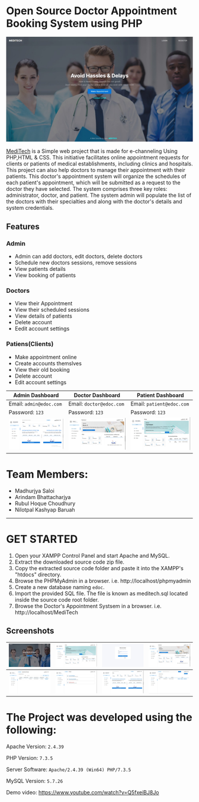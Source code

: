 
# Open Source Doctor Appointment Booking System using PHP
![](https://github.com/NoviceMJ/MediTech/blob/main/Screenshots/Screenshot%20(1).jpg)

[MediTech](https://github.com/NoviceMJ/MediTech) is a Simple web project that is made for e-channeling Using PHP,HTML & CSS.
This initiative facilitates online appointment requests for clients or patients of medical establishments, including clinics and hospitals. This project can also help doctors to manage their appointment with their patients. This doctor's appointment system will organize the schedules of each patient's appointment, which will be submitted as a request to the doctor they have selected. The system comprises three key roles: administrator, doctor, and patient. The system admin will populate the list of the doctors with their specialties and along with the doctor's details and system credentials.


## Features

### Admin
  
- Admin can add doctors, edit doctors, delete doctors    
- Schedule new doctors sessions, remove sessions   
- View patients details    
- View booking of patients    
    
    
 
 
### Doctors

- View their Appointment
- View their scheduled sessions
- View details of patients
- Delete account    
- Eedit account settings
    

    
### Patiens(Clients)
  
  - Make appointment online
  - Create accounts themslves
  - View their old booking
  - Delete account
  - Edit account settings    

    
| Admin Dashboard | Doctor Dashboard | Patient Dashboard |
| -------| -------| -------|
| Email: `admin@edoc.com` | Email: `doctor@edoc.com` |   Email: `patient@edoc.com` | 
| Password: `123` |  Password: `123` |  Password: `123` |
| ![](https://github.com/NoviceMJ/MediTech/blob/main/Screenshots/Screenshot.png)| ![](https://github.com/NoviceMJ/MediTech/blob/main/Screenshots/Screenshot%20(4).jpg) |    ![](https://github.com/NoviceMJ/MediTech/blob/main/Screenshots/Screenshot%20(2).jpg)  |

 # Team Members: 
- Madhurjya Saloi <br/>
- Arindam Bhattacharjya <br/>
- Rubul Hoque Choudhury <br/>
- Nilotpal Kashyap Baruah<br/>
  
-----------------------------------------------


# GET STARTED

1. Open your XAMPP Control Panel and start Apache and MySQL.
2. Extract the downloaded source code zip file.
3. Copy the extracted source code folder and paste it into the XAMPP's "htdocs" directory.
4. Browse the PHPMyAdmin in a browser. i.e. http://localhost/phpmyadmin
5. Create a new database naming `edoc`.
6. Import the provided SQL file. The file is known as meditech.sql located inside the source code root folder.
7. Browse the Doctor's Appointment Systsem in a browser. i.e. http://localhost/MediTech


## Screenshots

| ![](https://github.com/NoviceMJ/MediTech/blob/main/Screenshots/Screenshot%20(1).jpg) | ![](https://github.com/NoviceMJ/MediTech/blob/main/Screenshots/Screenshot%20(2).jpg) | ![](https://github.com/NoviceMJ/MediTech/blob/main/Screenshots/Screenshot%20(3).jpg)| ![](https://github.com/NoviceMJ/MediTech/blob/main/Screenshots/Screenshot%20(4).jpg)|
|--------------| --------------|   --------------|  --------------|    
|  ![](https://github.com/NoviceMJ/MediTech/blob/main/Screenshots/Screenshot%20(5).jpg)| ![](https://github.com/NoviceMJ/MediTech/blob/main/Screenshots/Screenshot%20(6).jpg)| ![](https://github.com/NoviceMJ/MediTech/blob/main/Screenshots/Screenshot%20(7).jpg)| ![](https://github.com/NoviceMJ/MediTech/blob/main/Screenshots/Screenshot%20(8).jpg)|

# The Project was developed using the following:

Apache Version: 	`2.4.39`

PHP Version: 		`7.3.5`

Server Software: 	`Apache/2.4.39 (Win64) PHP/7.3.5`

MySQL Version: 		`5.7.26`

Demo video: https://www.youtube.com/watch?v=Q5fxeiBJ8Jo



